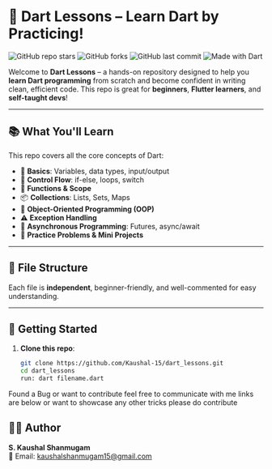 # 🎯 Dart Lessons – Learn Dart by Practicing!

![GitHub repo stars](https://img.shields.io/github/stars/Kaushal-15/dart_lessons?style=social)
![GitHub forks](https://img.shields.io/github/forks/Kaushal-15/dart_lessons?style=social)
![GitHub last commit](https://img.shields.io/github/last-commit/Kaushal-15/dart_lessons)
![Made with Dart](https://img.shields.io/badge/Made%20with-Dart-blue)

Welcome to **Dart Lessons** – a hands-on repository designed to help you **learn Dart programming** from scratch and become confident in writing clean, efficient code. This repo is great for **beginners**, **Flutter learners**, and **self-taught devs**!

---

## 📚 What You'll Learn

This repo covers all the core concepts of Dart:

- 🧱 **Basics**: Variables, data types, input/output
- 🔁 **Control Flow**: if-else, loops, switch
- 🧰 **Functions & Scope**
- 📦 **Collections**: Lists, Sets, Maps
- 🧠 **Object-Oriented Programming (OOP)**
- ⚠️ **Exception Handling**
- 🔄 **Asynchronous Programming**: Futures, async/await
- 🧪 **Practice Problems & Mini Projects**

---

## 📁 File Structure
Each file is **independent**, beginner-friendly, and well-commented for easy understanding.

---

## 🚀 Getting Started

1. **Clone this repo**:
   ```bash
   git clone https://github.com/Kaushal-15/dart_lessons.git
   cd dart_lessons
   run: dart filename.dart

Found a Bug or want to contribute feel free to communicate with me links are below or want to showcase any other tricks please do contribute 

## 👨‍💻 Author

**S. Kaushal Shanmugam**  
📧 Email: [kaushalshanmugam15@gmail.com](mailto:kaushalshanmugam15@gmail.com)   
